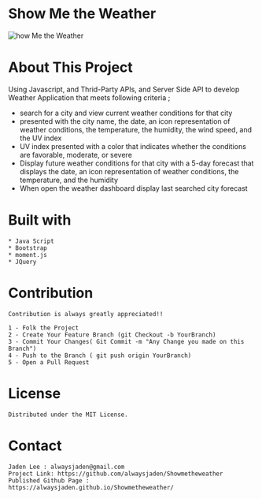 # Show Me the Weather

![how Me the Weather](./asset/images/snapshot.gif?raw=true "how Me the Weather")

# About This Project

Using Javascript, and Thrid-Party APIs, and Server Side API to develop Weather Application that meets following criteria ;

* search for a city and view current weather conditions for that city
* presented with the city name, the date, an icon representation of weather conditions, the temperature, the humidity, the wind speed, and the UV index
* UV index presented with a color that indicates whether the conditions are favorable, moderate, or severe
* Display future weather conditions for that city with a 5-day forecast that displays the date, an icon representation of weather conditions, the temperature, and the humidity
* When open the weather dashboard display last searched city forecast


# Built with
    * Java Script
    * Bootstrap
    * moment.js
    * JQuery

# Contribution
    Contribution is always greatly appreciated!! 

    1 - Folk the Project
    2 - Create Your Feature Branch (git Checkout -b YourBranch)
    3 - Commit Your Changes( Git Commit -m "Any Change you made on this Branch")
    4 - Push to the Branch ( git push origin YourBranch)
    5 - Open a Pull Request 



# License 
    Distributed under the MIT License.


# Contact
    Jaden Lee : alwaysjaden@gmail.com
    Project Link: https://github.com/alwaysjaden/Showmetheweather
    Published Github Page : https://alwaysjaden.github.io/Showmetheweather/


